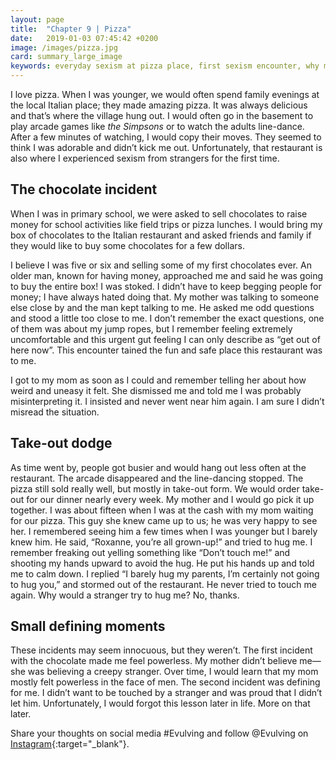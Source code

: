 ```yaml
---
layout: page
title:  "Chapter 9 | Pizza"
date:   2019-01-03 07:45:42 +0200
image: /images/pizza.jpg
card: summary_large_image
keywords: everyday sexism at pizza place, first sexism encounter, why my mom believed a stranger over me, pizza place sexism, hug from strangers, creepy men,
---
```

I love pizza. When I was younger, we would often spend family evenings at the local Italian place; they made amazing pizza. It was always delicious and that’s where the village hung out. I would often go in the basement to play arcade games like *the Simpsons* or to watch the adults line-dance. After a few minutes of watching, I would copy their moves. They seemed to think I was adorable and didn’t kick me out. Unfortunately, that restaurant is also where I experienced sexism from strangers for the first time.

## The chocolate incident
When I was in primary school, we were asked to sell chocolates to raise money for school activities like field trips or pizza lunches. I would bring my box of chocolates to the Italian restaurant and asked friends and family if they would like to buy some chocolates for a few dollars.

I believe I was five or six and selling some of my first chocolates ever. An older man, known for having money, approached me and said he was going to buy the entire box! I was stoked. I didn’t have to keep begging people for money; I have always hated doing that. My mother was talking to someone else close by and the man kept talking to me. He asked me odd questions and stood a little too close to me. I don’t remember the exact questions, one of them was about my jump ropes, but I remember feeling extremely uncomfortable and this urgent gut feeling I can only describe as “get out of here now”. This encounter tained the fun and safe place this restaurant was to me.

I got to my mom as soon as I could and remember telling her about how weird and uneasy it felt. She dismissed me and told me I was probably misinterpreting it. I insisted and never went near him again. I am sure I didn’t misread the situation.

## Take-out dodge
As time went by, people got busier and would hang out less often at the restaurant. The arcade disappeared and the line-dancing stopped. The pizza still sold really well, but mostly in take-out form. We would order take-out for our dinner nearly every week. My mother and I would go pick it up together. I was about fifteen when I was at the cash with my mom waiting for our pizza. This guy she knew came up to us; he was very happy to see her. I remembered seeing him a few times when I was younger but I barely knew him. He said, “Roxanne, you’re all grown-up!” and tried to hug me. I remember freaking out yelling something like “Don’t touch me!” and shooting my hands upward to avoid the hug. He put his hands up and told me to calm down. I replied “I barely hug my parents, I’m certainly not going to hug you,” and stormed out of the restaurant. He never tried to touch me again. Why would a stranger try to hug me? No, thanks.

## Small defining moments
These incidents may seem innocuous, but they weren’t. The first incident with the chocolate made me feel powerless. My mother didn’t believe me—she was believing a creepy stranger. Over time, I would learn that my mom mostly felt powerless in the face of men. The second incident was defining for me. I didn’t want to be touched by a stranger and was proud that I didn’t let him. Unfortunately, I would forgot this lesson later in life. More on that later.

Share your thoughts on social media #Evulving and follow @Evulving on [Instagram](https://www.instagram.com/evulving/){:target="_blank"}.
